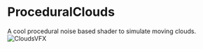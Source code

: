 # ProceduralClouds
 A cool procedural noise based shader to simulate moving clouds.
 ![CloudsVFX](CloudsVFX)


